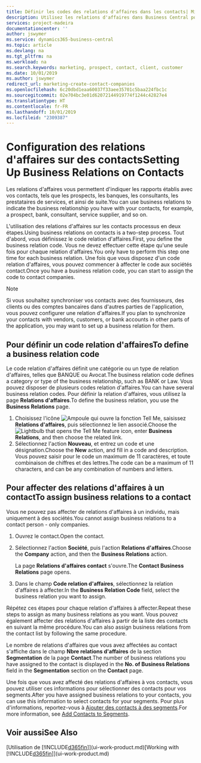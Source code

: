 ```yaml
---
title: Définir les codes des relations d'affaires dans les contacts| Microsoft Docs
description: Utilisez les relations d'affaires dans Business Central pour vous aider avec le marketing et désigner les rapports établis avec vos prospects, clients, notamment les banques ou les prestataires de services.
services: project-madeira
documentationcenter: ''
author: jswymer
ms.service: dynamics365-business-central
ms.topic: article
ms.devlang: na
ms.tgt_pltfrm: na
ms.workload: na
ms.search.keywords: marketing, prospect, contact, client, customer
ms.date: 10/01/2019
ms.author: jswymer
redirect_url: marketing-create-contact-companies
ms.openlocfilehash: 6c20dbd1eaa60037f33aee35701c5baa224fbc1c
ms.sourcegitcommit: 02e704bc3e01d62072144919774f1244c42827e4
ms.translationtype: HT
ms.contentlocale: fr-FR
ms.lasthandoff: 10/01/2019
ms.locfileid: "2309387"
---
```

# <a name="setting-up-business-relations-on-contacts"></a><span data-ttu-id="b7ac1-103">Configuration des relations d'affaires sur des contacts</span><span class="sxs-lookup"><span data-stu-id="b7ac1-103">Setting Up Business Relations on Contacts</span></span>
<span data-ttu-id="b7ac1-104">Les relations d'affaires vous permettent d'indiquer les rapports établis avec vos contacts, tels que les prospects, les banques, les consultants, les prestataires de services, et ainsi de suite.</span><span class="sxs-lookup"><span data-stu-id="b7ac1-104">You can use business relations to indicate the business relationship you have with your contacts, for example, a prospect, bank, consultant, service supplier, and so on.</span></span>

<span data-ttu-id="b7ac1-105">L'utilisation des relations d'affaires sur les contacts processus en deux étapes.</span><span class="sxs-lookup"><span data-stu-id="b7ac1-105">Using business relations on contacts is a two-step process.</span></span> <span data-ttu-id="b7ac1-106">Tout d'abord, vous définissez le code relation d'affaires.</span><span class="sxs-lookup"><span data-stu-id="b7ac1-106">First, you define the business relation code.</span></span> <span data-ttu-id="b7ac1-107">Vous ne devez effectuer cette étape qu'une seule fois pour chaque relation d'affaires.</span><span class="sxs-lookup"><span data-stu-id="b7ac1-107">You only have to perform this step one time for each business relation.</span></span> <span data-ttu-id="b7ac1-108">Une fois que vous disposez d'un code relation d'affaires, vous pouvez commencer à affecter le code aux sociétés contact.</span><span class="sxs-lookup"><span data-stu-id="b7ac1-108">Once you have a business relation code, you can start to assign the code to contact companies.</span></span>

> [!NOTE]  
>   <span data-ttu-id="b7ac1-109">Si vous souhaitez synchroniser vos contacts avec des fournisseurs, des clients ou des comptes bancaires dans d'autres parties de l'application, vous pouvez configurer une relation d'affaires.</span><span class="sxs-lookup"><span data-stu-id="b7ac1-109">If you plan to synchronize your contacts with vendors, customers, or bank accounts in other parts of the application, you may want to set up a business relation for them.</span></span>

## <a name="to-define-a-business-relation-code"></a><span data-ttu-id="b7ac1-110">Pour définir un code relation d'affaires</span><span class="sxs-lookup"><span data-stu-id="b7ac1-110">To define a business relation code</span></span>
<span data-ttu-id="b7ac1-111">Le code relation d'affaires définit une catégorie ou un type de relation d'affaires, telles que BANQUE ou Avocat.</span><span class="sxs-lookup"><span data-stu-id="b7ac1-111">The business relation code defines a category or type of the business relationship, such as BANK or Law.</span></span> <span data-ttu-id="b7ac1-112">Vous pouvez disposer de plusieurs codes relation d'affaires.</span><span class="sxs-lookup"><span data-stu-id="b7ac1-112">You can have several business relation codes.</span></span> <span data-ttu-id="b7ac1-113">Pour définir la relation d'affaires, vous utilisez la page **Relations d'affaires**.</span><span class="sxs-lookup"><span data-stu-id="b7ac1-113">To define the business relation, you use the **Business Relations** page.</span></span>

1. <span data-ttu-id="b7ac1-114">Choisissez l'icône ![Ampoule qui ouvre la fonction Tell Me](media/ui-search/search_small.png "Dites-moi ce que vous voulez faire"), saisissez **Relations d'affaires**, puis sélectionnez le lien associé.</span><span class="sxs-lookup"><span data-stu-id="b7ac1-114">Choose the ![Lightbulb that opens the Tell Me feature](media/ui-search/search_small.png "Tell me what you want to do") icon, enter **Business Relations**, and then choose the related link.</span></span>
2. <span data-ttu-id="b7ac1-115">Sélectionnez l'action **Nouveau**, et entrez un code et une désignation.</span><span class="sxs-lookup"><span data-stu-id="b7ac1-115">Choose the **New** action, and fill in a code and description.</span></span> <span data-ttu-id="b7ac1-116">Vous pouvez saisir pour le code un maximum de 11 caractères, et toute combinaison de chiffres et des lettres.</span><span class="sxs-lookup"><span data-stu-id="b7ac1-116">The code can be a maximum of 11 characters, and can be any combination of numbers and letters.</span></span>

## <a name="AssignBusRelContact"></a> <span data-ttu-id="b7ac1-117">Pour affecter des relations d'affaires à un contact</span><span class="sxs-lookup"><span data-stu-id="b7ac1-117">To assign business relations to a contact</span></span>
<span data-ttu-id="b7ac1-118">Vous ne pouvez pas affecter de relations d'affaires à un individu, mais uniquement à des sociétés.</span><span class="sxs-lookup"><span data-stu-id="b7ac1-118">You cannot assign business relations to a contact person - only companies.</span></span>

1. <span data-ttu-id="b7ac1-119">Ouvrez le contact.</span><span class="sxs-lookup"><span data-stu-id="b7ac1-119">Open the contact.</span></span>
2. <span data-ttu-id="b7ac1-120">Sélectionnez l'action **Société**, puis l'action **Relations d'affaires**.</span><span class="sxs-lookup"><span data-stu-id="b7ac1-120">Choose the **Company** action, and then the **Business Relations** action.</span></span>

    <span data-ttu-id="b7ac1-121">La page **Relations d'affaires contact** s'ouvre.</span><span class="sxs-lookup"><span data-stu-id="b7ac1-121">The **Contact Business Relations** page opens.</span></span>
3. <span data-ttu-id="b7ac1-122">Dans le champ **Code relation d'affaires**, sélectionnez la relation d'affaires à affecter.</span><span class="sxs-lookup"><span data-stu-id="b7ac1-122">In the **Business Relation Code** field, select the business relation you want to assign.</span></span>

<span data-ttu-id="b7ac1-123">Répétez ces étapes pour chaque relation d'affaires à affecter.</span><span class="sxs-lookup"><span data-stu-id="b7ac1-123">Repeat these steps to assign as many business relations as you want.</span></span> <span data-ttu-id="b7ac1-124">Vous pouvez également affecter des relations d'affaires à partir de la liste des contacts en suivant la même procédure.</span><span class="sxs-lookup"><span data-stu-id="b7ac1-124">You can also assign business relations from the contact list by following the same procedure.</span></span>

<span data-ttu-id="b7ac1-125">Le nombre de relations d'affaires que vous avez affectées au contact s'affiche dans le champ **Nbre relations d'affaires** de la section **Segmentation** de la page **Contact**.</span><span class="sxs-lookup"><span data-stu-id="b7ac1-125">The number of business relations you have assigned to the contact is displayed in the **No. of Business Relations** field in the **Segmentation** section on the **Contact** page.</span></span>

<span data-ttu-id="b7ac1-126">Une fois que vous avez affecté des relations d'affaires à vos contacts, vous pouvez utiliser ces informations pour sélectionner des contacts pour vos segments.</span><span class="sxs-lookup"><span data-stu-id="b7ac1-126">After you have assigned business relations to your contacts, you can use this information to select contacts for your segments.</span></span> <span data-ttu-id="b7ac1-127">Pour plus d'informations, reportez-vous à [Ajouter des contacts à des segments](marketing-add-contact-segment.md).</span><span class="sxs-lookup"><span data-stu-id="b7ac1-127">For more information, see [Add Contacts to Segments](marketing-add-contact-segment.md).</span></span>

## <a name="see-also"></a><span data-ttu-id="b7ac1-128">Voir aussi</span><span class="sxs-lookup"><span data-stu-id="b7ac1-128">See Also</span></span>
<span data-ttu-id="b7ac1-129">[Utilisation de [!INCLUDE[d365fin](includes/d365fin_md.md)]](ui-work-product.md)</span><span class="sxs-lookup"><span data-stu-id="b7ac1-129">[Working with [!INCLUDE[d365fin](includes/d365fin_md.md)]](ui-work-product.md)</span></span>
